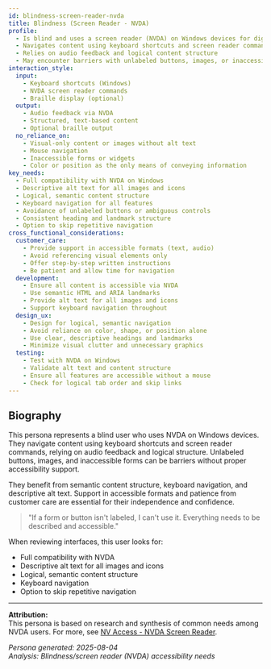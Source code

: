 ```yaml
---
id: blindness-screen-reader-nvda 
title: Blindness (Screen Reader - NVDA)
profile:
  - Is blind and uses a screen reader (NVDA) on Windows devices for digital access
  - Navigates content using keyboard shortcuts and screen reader commands
  - Relies on audio feedback and logical content structure
  - May encounter barriers with unlabeled buttons, images, or inaccessible forms
interaction_style:
  input:
    - Keyboard shortcuts (Windows)
    - NVDA screen reader commands
    - Braille display (optional)
  output:
    - Audio feedback via NVDA
    - Structured, text-based content
    - Optional braille output
  no_reliance_on:
    - Visual-only content or images without alt text
    - Mouse navigation
    - Inaccessible forms or widgets
    - Color or position as the only means of conveying information
key_needs:
  - Full compatibility with NVDA on Windows
  - Descriptive alt text for all images and icons
  - Logical, semantic content structure
  - Keyboard navigation for all features
  - Avoidance of unlabeled buttons or ambiguous controls
  - Consistent heading and landmark structure
  - Option to skip repetitive navigation
cross_functional_considerations:
  customer_care:
    - Provide support in accessible formats (text, audio)
    - Avoid referencing visual elements only
    - Offer step-by-step written instructions
    - Be patient and allow time for navigation
  development:
    - Ensure all content is accessible via NVDA
    - Use semantic HTML and ARIA landmarks
    - Provide alt text for all images and icons
    - Support keyboard navigation throughout
  design_ux:
    - Design for logical, semantic navigation
    - Avoid reliance on color, shape, or position alone
    - Use clear, descriptive headings and landmarks
    - Minimize visual clutter and unnecessary graphics
  testing:
    - Test with NVDA on Windows
    - Validate alt text and content structure
    - Ensure all features are accessible without a mouse
    - Check for logical tab order and skip links
---
```


## Biography

This persona represents a blind user who uses NVDA on Windows devices. They navigate content using keyboard shortcuts and screen reader commands, relying on audio feedback and logical structure. Unlabeled buttons, images, and inaccessible forms can be barriers without proper accessibility support.

They benefit from semantic content structure, keyboard navigation, and descriptive alt text. Support in accessible formats and patience from customer care are essential for their independence and confidence.

> "If a form or button isn't labeled, I can't use it. Everything needs to be described and accessible."

When reviewing interfaces, this user looks for:
- Full compatibility with NVDA
- Descriptive alt text for all images and icons
- Logical, semantic content structure
- Keyboard navigation
- Option to skip repetitive navigation

---

**Attribution:**  
This persona is based on research and synthesis of common needs among NVDA users. For more, see [NV Access - NVDA Screen Reader](https://www.nvaccess.org/).

*Persona generated: 2025-08-04*  
*Analysis: Blindness/screen reader (NVDA) accessibility needs*
